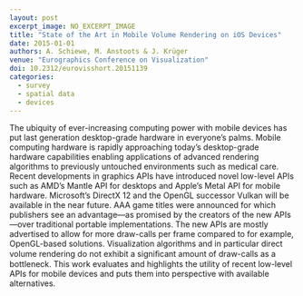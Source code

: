 ```yaml
---
layout: post
excerpt_image: NO_EXCERPT_IMAGE
title: "State of the Art in Mobile Volume Rendering on iOS Devices"
date: 2015-01-01
authors: A. Schiewe, M. Anstoots & J. Krüger
venue: "Eurographics Conference on Visualization"
doi: 10.2312/eurovisshort.20151139
categories:
  - survey
  - spatial data
  - devices
---
```

The ubiquity of ever-increasing computing power with mobile devices has put last generation desktop-grade hardware in everyone’s palms. Mobile computing hardware is rapidly approaching today’s desktop-grade hardware capabilities enabling applications of advanced rendering algorithms to previously untouched environments such as medical care. Recent developments in graphics APIs have introduced novel low-level APIs such as AMD’s Mantle API for desktops and Apple’s Metal API for mobile hardware. Microsoft’s DirectX 12 and the OpenGL successor Vulkan will be available in the near future. AAA game titles were announced for which publishers see an advantage—as promised by the creators of the new APIs—over traditional portable implementations. The new APIs are mostly advertised to allow for more draw-calls per frame compared to for example, OpenGL-based solutions. Visualization algorithms and in particular direct volume rendering do not exhibit a signiﬁcant amount of draw-calls as a bottleneck. This work evaluates and highlights the utility of recent low-level APIs for mobile devices and puts them into perspective with available alternatives.
